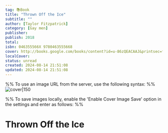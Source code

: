 ```yaml
---
tag: 📚Book
title: "Thrown Off the Ice"
subtitle: ""
author: [Taylor Fitzpatrick]
category: [Gay men]
publisher: 
publish: 2018
total: 
isbn: 046355566X 9780463555668
cover: http://books.google.com/books/content?id=u-86zQEACAAJ&printsec=frontcover&img=1&zoom=1&source=gbs_api
localCover: 
status: unread
created: 2024-08-14 21:51:08
updated: 2024-08-14 21:51:08
---
```


%% To use an image URL from the server, use the following syntax: %%
![cover|150](http://books.google.com/books/content?id=u-86zQEACAAJ&printsec=frontcover&img=1&zoom=1&source=gbs_api)

%% To save images locally, enable the 'Enable Cover Image Save' option in the settings and enter as follows: %%


# Thrown Off the Ice